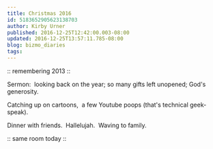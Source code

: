 ```yaml
---
title: Christmas 2016
id: 5183652905623138703
author: Kirby Urner
published: 2016-12-25T12:42:00.003-08:00
updated: 2016-12-25T13:57:11.785-08:00
blog: bizmo_diaries
tags: 
---
```


[](https://www.flickr.com/photos/kirbyurner/11393788796/in/album-72157639026445264/)

:: remembering 2013 ::

Sermon:  looking back on the year; so many gifts left unopened; God's generosity.

Catching up on cartoons,  a few Youtube poops (that's technical geek-speak).

Dinner with friends.  Hallelujah.  Waving to family.

[](https://www.flickr.com/photos/kirbyurner/31835792396/in/dateposted-public/)

:: same room today ::